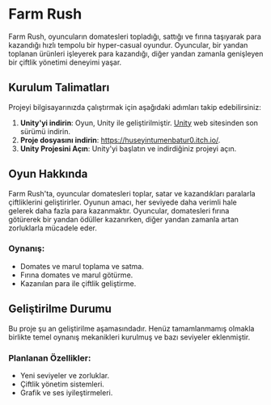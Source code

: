 # Farm Rush

Farm Rush, oyuncuların domatesleri topladığı, sattığı ve fırına taşıyarak para kazandığı hızlı tempolu bir hyper-casual oyundur. Oyuncular, bir yandan toplanan ürünleri işleyerek para kazandığı, diğer yandan zamanla genişleyen bir çiftlik yönetimi deneyimi yaşar.

## Kurulum Talimatları

Projeyi bilgisayarınızda çalıştırmak için aşağıdaki adımları takip edebilirsiniz:

1. **Unity'yi indirin**: Oyun, Unity ile geliştirilmiştir. [Unity](https://unity.com/) web sitesinden son sürümü indirin.
2. **Proje dosyasını indirin**: https://huseyintumenbatur0.itch.io/.
3. **Unity Projesini Açın**: Unity'yi başlatın ve indirdiğiniz projeyi açın.

## Oyun Hakkında

Farm Rush'ta, oyuncular domatesleri toplar, satar ve kazandıkları paralarla çiftliklerini geliştirirler. Oyunun amacı, her seviyede daha verimli hale gelerek daha fazla para kazanmaktır. Oyuncular, domatesleri fırına götürerek bir yandan ödüller kazanırken, diğer yandan zamanla artan zorluklarla mücadele eder.

### Oynanış:
- Domates ve marul  toplama ve satma.
- Fırına domates ve marul götürme.
- Kazanılan para ile çiftlik geliştirme.

## Geliştirilme Durumu

Bu proje şu an geliştirilme aşamasındadır. Henüz tamamlanmamış olmakla birlikte temel oynanış mekanikleri kurulmuş ve bazı seviyeler eklenmiştir.

### Planlanan Özellikler:
- Yeni seviyeler ve zorluklar.
- Çiftlik yönetim sistemleri.
- Grafik ve ses iyileştirmeleri.



